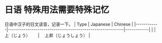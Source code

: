 # 日语 特殊用法需要特殊记忆

日语中汉子的日文读音，记录一下。
| Type   | Japanese                                                    | Chinese |
|------------|-----------------------------------------------------------|------------|
|          |   上（じょう）　　 | 　上昇（じょうしょう）    |
